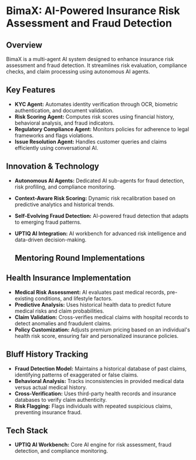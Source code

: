 # BimaX: AI-Powered Insurance Risk Assessment and Fraud Detection

## Overview
BimaX is a multi-agent AI system designed to enhance insurance risk assessment and fraud detection. It streamlines risk evaluation, compliance checks, and claim processing using autonomous AI agents.

## Key Features
- **KYC Agent:** Automates identity verification through OCR, biometric authentication, and document validation.
- **Risk Scoring Agent:** Computes risk scores using financial history, behavioral analysis, and fraud indicators.
- **Regulatory Compliance Agent:** Monitors policies for adherence to legal frameworks and flags violations.
- **Issue Resolution Agent:** Handles customer queries and claims efficiently using conversational AI.

## Innovation & Technology
- **Autonomous AI Agents:** Dedicated AI sub-agents for fraud detection, risk profiling, and compliance monitoring.
- **Context-Aware Risk Scoring:** Dynamic risk recalibration based on predictive analytics and historical trends.
- **Self-Evolving Fraud Detection:** AI-powered fraud detection that adapts to emerging fraud patterns.
- **UPTIQ AI Integration:** AI workbench for advanced risk intelligence and data-driven decision-making.

  ## Mentoring Round Implementations

## Health Insurance Implementation
- **Medical Risk Assessment:** AI evaluates past medical records, pre-existing conditions, and lifestyle factors.
- **Predictive Analysis:** Uses historical health data to predict future medical risks and claim probabilities.
- **Claim Validation:** Cross-verifies medical claims with hospital records to detect anomalies and fraudulent claims.
- **Policy Customization:** Adjusts premium pricing based on an individual's health risk score, ensuring fair and personalized insurance policies.

## Bluff History Tracking
- **Fraud Detection Model:** Maintains a historical database of past claims, identifying patterns of exaggerated or false claims.
- **Behavioral Analysis:** Tracks inconsistencies in provided medical data versus actual medical history.
- **Cross-Verification:** Uses third-party health records and insurance databases to verify claim authenticity.
- **Risk Flagging:** Flags individuals with repeated suspicious claims, preventing insurance fraud.

## Tech Stack
- **UPTIQ AI Workbench:** Core AI engine for risk assessment, fraud detection, and compliance monitoring.
